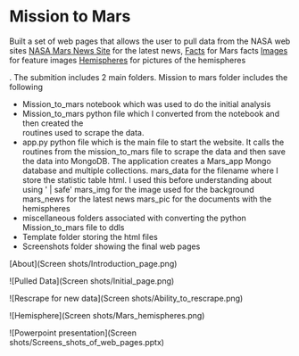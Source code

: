 # Mission to Mars

Built a set of web pages that allows the user to pull data from the NASA web sites 
    [NASA Mars News Site](https://mars.nasa.gov/news/) for the latest news, 
    [Facts](https://space-facts.com/mars/) for Mars facts
    [Images](https://www.jpl.nasa.gov/spaceimages/?search=&category=Mars) for feature images
    [Hemispheres](https://astrogeology.usgs.gov/search/results?q=hemisphere+enhanced&k1=target&v1=Mars) for pictures of the hemispheres
    
.  The submition includes 2 main folders.  Mission to mars folder includes the following
  - Mission_to_mars notebook which was used to do the initial analysis
  - Mission_to_mars python file which I converted from the notebook and then created the    
      routines used to scrape the data.
  - app.py python file which is the main file to start the website.  It calls the routines 
      from the mission_to_mars file to scrape the data and then save the data into MongoDB. 
      The application creates a Mars_app Mongo database and multiple collections.
          mars_data for the filename where I store the statistic table html.  I used this
               before understanding about using ' | safe'
          mars_img for the image used for the background
          mars_news for the latest news
          mars_pic for the documents with the hemispheres
  - miscellaneous folders associated with converting the python Mission_to_mars file to ddls
  - Template folder storing the html files
  - Screenshots folder showing the final web pages

[About](Screen shots/Introduction_page.png)

![Pulled Data](Screen shots/Initial_page.png)

![Rescrape for new data](Screen shots/Ability_to_rescrape.png)

![Hemisphere](Screen shots/Mars_hemispheres.png)

![Powerpoint presentation](Screen shots/Screens_shots_of_web_pages.pptx)

